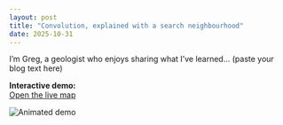 ```yaml
---
layout: post
title: "Convolution, explained with a search neighbourhood"
date: 2025-10-31
---
```


I’m Greg, a geologist who enjoys sharing what I’ve learned… (paste your blog text here)

**Interactive demo:**  
[Open the live map](/Convolution-demo/interactive/)

![Animated demo](/Convolution-demo/assets/convolution_search_neighbourhood.gif)
